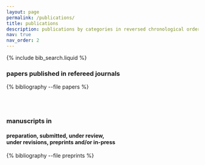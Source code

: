 ```yaml
---
layout: page
permalink: /publications/
title: publications
description: publications by categories in reversed chronological order. generated by jekyll-scholar.
nav: true
nav_order: 2
---
```


<!-- _pages/publications.md -->

<!-- Bibsearch Feature -->

{% include bib_search.liquid %}

### papers published in refereed journals

<div class="publications">

{% bibliography --file papers %}

</div>
<br>
<br>

### manuscripts in <br>

#### **preparation, submitted, under review,**<br> **under revisions, preprints and/or in-press**

<div class="publications">
  {% bibliography --file preprints %}
</div>